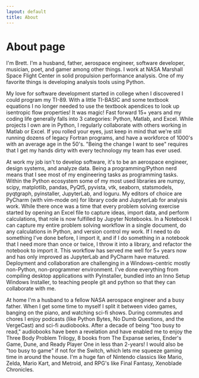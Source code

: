 ```yaml
---
layout: default
title: About
---
```

# About page

I'm Brett. I'm a husband, father, aerospace engineer, software developer, musician, poet, and gamer among other things. I work at NASA Marshall Space Flight Center in solid propulsion performance analysis. One of my favorite things is developing analysis tools using Python.

My love for software development started in college when I discovered I could program my TI-89. With a little TI-BASIC and some textbook equations I no longer needed to use the textbook apendices to look up isentropic flow properties! It was magic! Fast forward 15+ years and my coding life generally falls into 3 categories: Python, Matlab, and Excel. While projects I own are in Python, I regularly collaborate with others working in Matlab or Excel. If you rolled your eyes, just keep in mind that we're still running dozens of legacy Fortran programs, and have a workforce of 1000's with an average age in the 50's. "Being the change I want to see" requires that I get my hands dirty with every technology my team has ever used.

At work my job isn't to develop software, it's to be an aerospace engineer, design systems, and analyze data. Being a programming/Python nerd means that I see most of my engineering tasks as programming tasks. Within the Python ecosystem some of my most used libraries are numpy, scipy, matplotlib, pandas, PyQt5, pyvista, vtk, seaborn, statsmodels, pyqtgraph, pyinstaller, JupyterLab, and loguru. My editors of choice are PyCharm (with vim-mode on) for library code and JupyterLab for analysis work. While there once was a time that every problem solving exercise started by opening an Excel file to capture ideas, import data, and perform calculations, that role is now fulfilled by Jupyter Notebooks. In a Notebook I can capture my entire problem solving workflow in a single document, do any calculations in Python, and version control my work. If I need to do something I've done before, I import it, and if I do something in a notebook that I need more than once or twice, I throw it into a library, and refactor the notebook to import it. This workflow has served me well for 5+ years now and has only improved as JupyterLab and PyCharm have matured. Deployment and collaboration are challenging in a Windows-centric mostly non-Python, non-programmer environment. I've done everything from compiling desktop applications with PyInstaller, bundled into an Inno Setup Windows Installer, to teaching people git and python so that they can collaborate with me.

At home I'm a husband to a fellow NASA aerospace engineer and a busy father. When I get some time to myself I split it between video games, banging on the piano, and watching sci-fi shows. During commutes and chores I enjoy podcasts (like Python Bytes, No Dumb Questions, and the VergeCast) and sci-fi audiobooks. After a decade of being "too busy to read," audiobooks have been a revelation and have enabled me to enjoy the Three Body Problem Trilogy, 8 books from The Expanse series, Ender's Game, Dune, and Ready Player One in less than 2-years! I would also be "too busy to game" if not for the Switch, which lets me squeeze gaming time in around the house. I'm a huge fan of Nintendo classics like Mario, Zelda, Mario Kart, and Metroid, and RPG's like Final Fantasy, Xenoblade Chronicles.